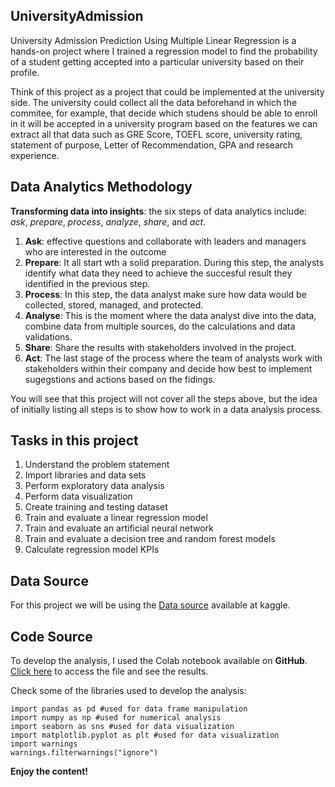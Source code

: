 ## UniversityAdmission
University Admission Prediction Using Multiple Linear Regression is a hands-on project where I trained a regression model to find the probability of a student getting accepted into a particular university based on their profile.

Think of this project as a project that could be implemented at the university side. The university could collect all the data beforehand in which the commitee, for example, that decide which studens should be able to enroll in it will be accepted in a university program based on the features we can extract all that data such as GRE Score, TOEFL score, university rating, statement of purpose, Letter of Recommendation, GPA and research experience. 

## Data Analytics Methodology
**Transforming data into insights**: the six steps of data analytics include: *ask*, *prepare*, *process*, *analyze*, *share*, and *act*. 
1. **Ask**: effective questions and collaborate with leaders and managers who are interested in the outcome
1. **Prepare**: It all start wth a solid preparation. During this step, the analysts identify what data they need to achieve the succesful result they identified in the previous step.
1. **Process**: In this step, the data analyst make sure how data would be collected, stored, managed, and protected.
1. **Analyse**: This is the moment where the data analyst dive into the data, combine data from multiple sources, do the calculations and data validations.
1. **Share**: Share the results with stakeholders involved in the project.
1. **Act**: The last stage of the process where the team of analysts work with stakeholders within their company and decide how best to implement sugegstions and actions based on the fidings. 

You will see that this project will not cover all the steps above, but the idea of initially listing all steps is to show how to work in a data analysis process. 

## Tasks in this project
1. Understand the problem statement
1. Import libraries and data sets
1. Perform exploratory data analysis
1. Perform data visualization
1. Create training and testing dataset
1. Train and evaluate a linear regression model
1. Train and evaluate an artificial neural network
1. Train and evaluate a decision tree and random forest models
1. Calculate regression model KPIs

## Data Source
For this project we will be using the [Data source](https://www.kaggle.com/mohansacharya/graduate-admissions) available at kaggle.

## Code Source
To develop the analysis, I used the Colab notebook available on **GitHub**. [Click here](https://github.com/leon-czarlinski/UniversityAdmission/blob/main/Graduate_Admission_Prediction.ipynb) to access the file and see the results. 

Check some of the libraries used to develop the analysis:

```
import pandas as pd #used for data frame manipulation
import numpy as np #used for numerical analysis
import seaborn as sns #used for data visualization
import matplotlib.pyplot as plt #used for data visualization
import warnings
warnings.filterwarnings("ignore")
```

**Enjoy the content!**

